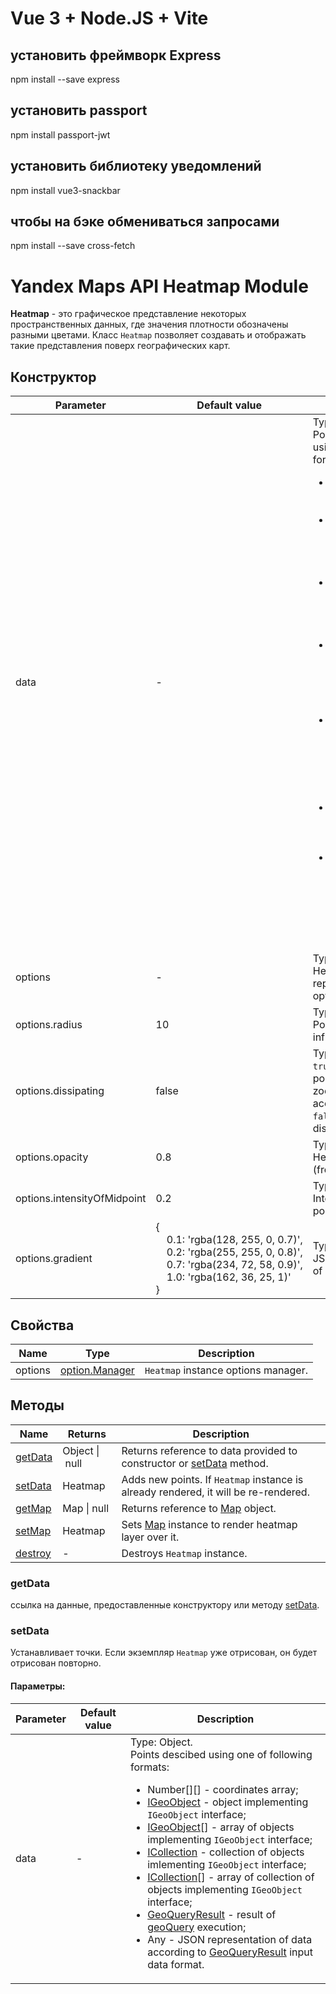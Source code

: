 # Vue 3 + Node.JS + Vite

## установить фреймворк Express
npm install --save express

## установить passport
npm install passport-jwt

## установить библиотеку уведомлений
npm install vue3-snackbar

## чтобы на бэке обмениваться запросами
npm install --save cross-fetch



# Yandex Maps API Heatmap Module

**Heatmap** - это графическое представление некоторых пространственных данных, где значения плотности обозначены разными цветами.
Класс `Heatmap` позволяет создавать и отображать такие представления поверх географических карт.


## Конструктор

| Parameter | Default value | Decription |
|---------|-----------------------|----------|
| data | - | Type: Object.<br>Points described using of following formats:<ul><li>Number[][] - coordinates array;</li><li>[IGeoObject](https://tech.yandex.ru/maps/doc/jsapi/2.1/ref/reference/IGeoObject-docpage/) - object implementing `IGeoObject` interface;</li><li>[IGeoObject](https://tech.yandex.ru/maps/doc/jsapi/2.1/ref/reference/IGeoObject-docpage/)[] - array of objects implementing `IGeoObject` interface;</li><li>[ICollection](https://tech.yandex.ru/maps/doc/jsapi/2.1/ref/reference/ICollection-docpage/) - collection of objects implementing `IGeoObject` interface;</li><li>[ICollection](https://tech.yandex.ru/maps/doc/jsapi/2.1/ref/reference/ICollection-docpage/)[] - array of collection of objects implementing `IGeoObject` interface;</li><li>[GeoQueryResult](https://tech.yandex.ru/maps/doc/jsapi/2.1/ref/reference/GeoQueryResult-docpage/) - result of [geoQuery](https://tech.yandex.ru/maps/doc/jsapi/2.1/ref/reference/geoQuery-docpage/) execution;</li><li>Any - JSON representation of data according to [GeoQueryResult](https://tech.yandex.ru/maps/doc/jsapi/2.1/ref/reference/GeoQueryResult-docpage/) input data format.</li> |
|  options |  - | Type: Object.<br>Heatmap representation options. |
|  options.radius |  10 | Type: Number.<br>Point radius of influence (px). |
|  options.dissipating |  false | Type: Boolean.<br>`true` - disperse points on higher zoom levels according to radius, `false` - don't disperse. |
|  options.opacity |  0.8 | Type: Number.<br>Heatmap opacity (from&nbsp;0&nbsp;to&nbsp;1). |
|  options.intensityOfMidpoint |  0.2 | Type: Number.<br>Intensity of median point (from&nbsp;0&nbsp;to&nbsp;1). |
|  options.gradient | {<br>&nbsp;&nbsp;&nbsp;&nbsp;0.1:&nbsp;'rgba(128,&nbsp;255,&nbsp;0,&nbsp;0.7)',<br>&nbsp;&nbsp;&nbsp;&nbsp;0.2:&nbsp;'rgba(255,&nbsp;255,&nbsp;0,&nbsp;0.8)',<br>&nbsp;&nbsp;&nbsp;&nbsp;0.7:&nbsp;'rgba(234,&nbsp;72,&nbsp;58,&nbsp;0.9)',<br>&nbsp;&nbsp;&nbsp;&nbsp;1.0:&nbsp;'rgba(162,&nbsp;36,&nbsp;25,&nbsp;1)'<br>} | Type: Object.<br>JSON description of gradient. |

## Свойства

| Name| Type| Description|
|----|-----|----------|
| options | [option.Manager](https://tech.yandex.ru/maps/doc/jsapi/2.1/ref/reference/option.Manager-docpage/) | `Heatmap` instance options manager. |

## Методы

| Name| Returns | Description |
|----|------------|----------|
| [getData](#getdata) | Object&nbsp;&#124;&nbsp;null | Returns reference to data provided to constructor or [setData](#setdata) method. |
| [setData](#setdata) | Heatmap | Adds new points. If `Heatmap` instance is already rendered, it will be re-rendered. |
| [getMap](#getmap) |  Map&nbsp;&#124;&nbsp;null | Returns reference to [Map](https://tech.yandex.com/maps/doc/jsapi/2.1/ref/reference/Map-docpage/) object. |
| [setMap](#setmap) |  Heatmap | Sets [Map](https://tech.yandex.ru/maps/doc/jsapi/2.1/ref/reference/Map-docpage/) instance to render heatmap layer over it. |
| [destroy](#destroy) | - | Destroys `Heatmap` instance. |


### getData
ссылка на данные, предоставленные конструктору или методу [setData](#setdata).

### setData
Устанавливает точки. Если экземпляр `Heatmap` уже отрисован, он будет отрисован повторно.


#### Параметры:
| Parameter | Default value | Description |
|---------|-----------------------|----------|
| data | - | Type: Object.<br>Points descibed using one of following formats:<ul><li>Number[][] - coordinates array;</li><li>[IGeoObject](https://tech.yandex.ru/maps/doc/jsapi/2.1/ref/reference/IGeoObject-docpage/) - object implementing `IGeoObject` interface;</li><li>[IGeoObject](https://tech.yandex.ru/maps/doc/jsapi/2.1/ref/reference/IGeoObject-docpage/)[] - array of objects implementing `IGeoObject` interface;</li><li>[ICollection](https://tech.yandex.ru/maps/doc/jsapi/2.1/ref/reference/ICollection-docpage/) - collection of objects imlementing `IGeoObject` interface;</li><li>[ICollection](https://tech.yandex.ru/maps/doc/jsapi/2.1/ref/reference/ICollection-docpage/)[] - array of collection of objects implementing `IGeoObject` interface;</li><li>[GeoQueryResult](https://tech.yandex.ru/maps/doc/jsapi/2.1/ref/reference/GeoQueryResult-docpage/) - result of [geoQuery](https://tech.yandex.ru/maps/doc/jsapi/2.1/ref/reference/geoQuery-docpage/) execution;</li><li>Any - JSON representation of data according to [GeoQueryResult](https://tech.yandex.ru/maps/doc/jsapi/2.1/ref/reference/GeoQueryResult-docpage/) input data format.</li> |